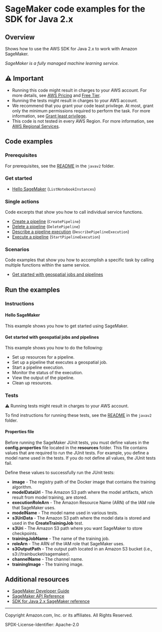 # SageMaker code examples for the SDK for Java 2.x

## Overview

Shows how to use the AWS SDK for Java 2.x to work with Amazon SageMaker.

<!--custom.overview.start-->
<!--custom.overview.end-->

_SageMaker is a fully managed machine learning service._

## ⚠ Important

* Running this code might result in charges to your AWS account. For more details, see [AWS Pricing](https://aws.amazon.com/pricing/) and [Free Tier](https://aws.amazon.com/free/).
* Running the tests might result in charges to your AWS account.
* We recommend that you grant your code least privilege. At most, grant only the minimum permissions required to perform the task. For more information, see [Grant least privilege](https://docs.aws.amazon.com/IAM/latest/UserGuide/best-practices.html#grant-least-privilege).
* This code is not tested in every AWS Region. For more information, see [AWS Regional Services](https://aws.amazon.com/about-aws/global-infrastructure/regional-product-services).

<!--custom.important.start-->
<!--custom.important.end-->

## Code examples

### Prerequisites

For prerequisites, see the [README](../../README.md#Prerequisites) in the `javav2` folder.


<!--custom.prerequisites.start-->
<!--custom.prerequisites.end-->

### Get started

- [Hello SageMaker](src/main/java/com/example/sage/HelloSageMaker.java#L15) (`ListNotebookInstances`)


### Single actions

Code excerpts that show you how to call individual service functions.

- [Create a pipeline](../../usecases/workflow_sagemaker_pipes/src/main/java/com/example/sage/SagemakerWorkflow.java#L309) (`CreatePipeline`)
- [Delete a pipeline](../../usecases/workflow_sagemaker_pipes/src/main/java/com/example/sage/SagemakerWorkflow.java#L297) (`DeletePipeline`)
- [Describe a pipeline execution](../../usecases/workflow_sagemaker_pipes/src/main/java/com/example/sage/SagemakerWorkflow.java#L275) (`DescribePipelineExecution`)
- [Execute a pipeline](../../usecases/workflow_sagemaker_pipes/src/main/java/com/example/sage/SagemakerWorkflow.java#L348) (`StartPipelineExecution`)

### Scenarios

Code examples that show you how to accomplish a specific task by calling multiple
functions within the same service.

- [Get started with geospatial jobs and pipelines](../../usecases/workflow_sagemaker_pipes/src/main/java/com/example/sage/SagemakerWorkflow.java)


<!--custom.examples.start-->
<!--custom.examples.end-->

## Run the examples

### Instructions


<!--custom.instructions.start-->
<!--custom.instructions.end-->

#### Hello SageMaker

This example shows you how to get started using SageMaker.



#### Get started with geospatial jobs and pipelines

This example shows you how to do the following:

- Set up resources for a pipeline.
- Set up a pipeline that executes a geospatial job.
- Start a pipeline execution.
- Monitor the status of the execution.
- View the output of the pipeline.
- Clean up resources.

<!--custom.scenario_prereqs.sagemaker_Scenario_Pipelines.start-->
<!--custom.scenario_prereqs.sagemaker_Scenario_Pipelines.end-->


<!--custom.scenarios.sagemaker_Scenario_Pipelines.start-->
<!--custom.scenarios.sagemaker_Scenario_Pipelines.end-->

### Tests

⚠ Running tests might result in charges to your AWS account.


To find instructions for running these tests, see the [README](../../README.md#Tests)
in the `javav2` folder.



<!--custom.tests.start-->

#### Properties file

Before running the SageMaker JUnit tests, you must define values in the **config.properties** file located in the **resources** folder. This file contains values that are required to run the JUnit tests. For example, you define a model name used in the tests. If you do not define all values, the JUnit tests fail.

Define these values to successfully run the JUnit tests:

- **image** - The registry path of the Docker image that contains the training algorithm.
- **modelDataUrl** - The Amazon S3 path where the model artifacts, which result from model training, are stored.
- **executionRoleArn** - The Amazon Resource Name (ARN) of the IAM role that SageMaker uses.
- **modelName** - The model name used in various tests.
- **s3UriData** - The Amazon S3 path where the model data is stored and used in the **CreateTrainingJob** test.
- **s3Uri** - The Amazon S3 path where you want SageMaker to store checkpoints.
- **trainingJobName** - The name of the training job.
- **roleArn** - The ARN of the IAM role that SageMaker uses.
- **s3OutputPath** - The output path located in an Amazon S3 bucket (i.e., s3://trainbucket/sagemaker).
- **channelName** - The channel name.
- **trainingImage** - The training image.

<!--custom.tests.end-->

## Additional resources

- [SageMaker Developer Guide](https://docs.aws.amazon.com/sagemaker/latest/dg/whatis.html)
- [SageMaker API Reference](https://docs.aws.amazon.com/sagemaker/latest/APIReference/Welcome.html)
- [SDK for Java 2.x SageMaker reference](https://sdk.amazonaws.com/java/api/latest/software/amazon/awssdk/services/sagemaker/package-summary.html)

<!--custom.resources.start-->
<!--custom.resources.end-->

---

Copyright Amazon.com, Inc. or its affiliates. All Rights Reserved.

SPDX-License-Identifier: Apache-2.0